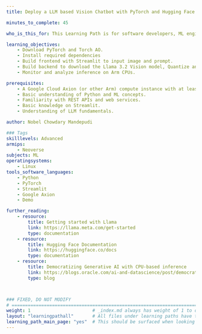 ```yaml
---
title: Deploy a LLM based Vision Chatbot with PyTorch and Hugging Face Transformers on Google Axion processors

minutes_to_complete: 45

who_is_this_for: This Learning Path is for software developers, ML engineers, and those who are interested to deploy production-ready vision chatbot for their application with optimized performance on Arm Architecture.

learning_objectives:
    - Download PyTorch and Torch AO.
    - Install required dependencies
    - Build frontend with Streamlit to input image and prompt.
    - Build backend to download the Llama 3.2 Vision model, Quantize and run it using PyTorch and Transformers.
    - Monitor and analyze inference on Arm CPUs.

prerequisites:
    - A Google Cloud Axion (or other Arm) compute instance with at least 32 cores.
    - Basic understanding of Python and ML concepts.
    - Familiarity with REST APIs and web services.
    - Basic knowledge on Streamlit.
    - Understanding of LLM fundamentals.

author: Nobel Chowdary Mandepudi

### Tags
skilllevels: Advanced
armips:
    - Neoverse
subjects: ML
operatingsystems:
    - Linux
tools_software_languages:
    - Python
    - PyTorch
    - Streamlit
    - Google Axion
    - Demo

further_reading:
    - resource:
        title: Getting started with Llama
        link: https://llama.meta.com/get-started
        type: documentation
    - resource:
        title: Hugging Face Documentation
        link: https://huggingface.co/docs
        type: documentation
    - resource:
        title: Democratizing Generative AI with CPU-based inference
        link: https://blogs.oracle.com/ai-and-datascience/post/democratizing-generative-ai-with-cpu-based-inference
        type: blog



### FIXED, DO NOT MODIFY
# ================================================================================
weight: 1                       # _index.md always has weight of 1 to order correctly
layout: "learningpathall"       # All files under learning paths have this same wrapper
learning_path_main_page: "yes"  # This should be surfaced when looking for related content. Only set for _index.md of learning path content.
---
```

